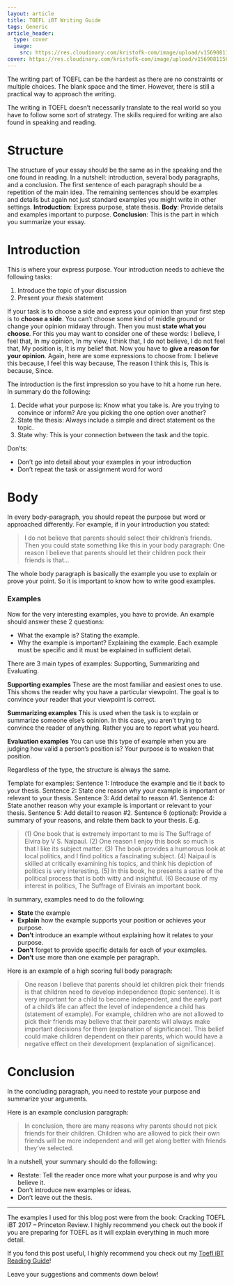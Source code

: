 ```yaml
---
layout: article
title: TOEFL iBT Writing Guide
tags: Generic
article_header:
  type: cover
  image:
    src: https://res.cloudinary.com/kristofk-com/image/upload/v1569081156/kristofk-com/posts/2017-11-04-toefl-ibt-writing-guide/thumbnail.png
cover: https://res.cloudinary.com/kristofk-com/image/upload/v1569081156/kristofk-com/posts/2017-11-04-toefl-ibt-writing-guide/thumbnail.png
---
```


The writing part of TOEFL can be the hardest as there are no constraints or multiple choices. The blank space and the timer. However, there is still a practical way to approach the writing.

The writing in TOEFL doesn’t necessarily translate to the real world so you have to follow some sort of strategy. The skills required for writing are also found in speaking and reading.

# Structure

The structure of your essay should be the same as in the speaking and the one found in reading. In a nutshell: introduction, several body paragraphs, and a conclusion. The first sentence of each paragraph should be a repetition of the main idea. The remaining sentences should be examples and details but again not just standard examples you might write in other settings. **Introduction**: Express purpose, state thesis. **Body**: Provide details and examples important to purpose. **Conclusion**: This is the part in which you summarize your essay.

# Introduction

This is where your express purpose. Your introduction needs to achieve the following tasks:

1.  Introduce the topic of your discussion
2.  Present your _thesis_ statement

If your task is to choose a side and express your opinion than your first step is to **choose a side**. You can’t choose some kind of middle ground or change your opinion midway through. Then you must **state what you choose**. For this you may want to consider one of these words: I believe, I feel that, In my opinion, In my view, I think that, I do not believe, I do not feel that, My position is, It is my belief that. Now you have to **give a reason for your opinion**. Again, here are some expressions to choose from: I believe this because, I feel this way because, The reason I think this is, This is because, Since.

The introduction is the first impression so you have to hit a home run here. In summary do the following:

1.  Decide what your purpose is: Know what you take is. Are you trying to convince or inform? Are you picking the one option over another?
2.  State the thesis: Always include a simple and direct statement os the topic.
3.  State why: This is your connection between the task and the topic.

Don’ts:

*   Don’t go into detail about your examples in your introduction
*   Don’t repeat the task or assignment word for word

# Body

In every body-paragraph, you should repeat the purpose but word or approached differently. For example, if in your introduction you stated:

> I do not believe that parents should select their children’s friends. Then you could state something like this in your body paragraph: One reason I believe that parents should let their children pock their friends is that…

The whole body paragraph is basically the example you use to explain or prove your point. So it is important to know how to write good examples.

### Examples

Now for the very interesting examples, you have to provide. An example should answer these 2 questions:

*   What the example is? Stating the example.
*   Why the example is important? Explaining the example. Each example must be specific and it must be explained in sufficient detail.

There are 3 main types of examples: Supporting, Summarizing and Evaluating.

**Supporting examples** These are the most familiar and easiest ones to use. This shows the reader why you have a particular viewpoint. The goal is to convince your reader that your viewpoint is correct.

**Summarizing examples** This is used when the task is to explain or summarize someone else’s opinion. In this case, you aren’t trying to convince the reader of anything. Rather you are to report what you heard.

**Evaluation examples** You can use this type of example when you are judging how valid a person’s position is? Your purpose is to weaken that position.

Regardless of the type, the structure is always the same.

Template for examples: Sentence 1: Introduce the example and tie it back to your thesis. Sentence 2: State one reason why your example is important or relevant to your thesis. Sentence 3: Add detail to reason #1\. Sentence 4: State another reason why your example is important or relevant to your thesis. Sentence 5: Add detail to reason #2\. Sentence 6 (optional): Provide a summary of your reasons, and relate them back to your thesis. E.g.

> (1) One book that is extremely important to me is The Suffrage of Elvira by V S. Naipaul. (2) One reason I enjoy this book so much is that l like its subject matter. (3) The book provides a humorous look at local politics, and I find politics a fascinating subject. (4) Naipaul is skilled at critically examining his topics, and think his depiction of politics is very interesting. (5) In this book, he presents a satire of the political process that is both witty and insightful. (6) Because of my interest in politics, The Suffrage of Elvirais an important book.

In summary, examples need to do the following:

*   **State** the example
*   **Explain** how the example supports your position or achieves your purpose.
*   **Don’t** introduce an example without explaining how it relates to your purpose.
*   **Don’t** forget to provide specific details for each of your examples.
*   **Don’t** use more than one example per paragraph.

Here is an example of a high scoring full body paragraph:

> One reason I believe that parents should let children pick their friends is that children need to develop independence (topic sentence). It is very important for a child to become independent, and the early part of a child’s life can affect the level of independence a child has (statement of example). For example, children who are not allowed to pick their friends may believe that their parents will always make important decisions for them (explanation of significance). This belief could make children dependent on their parents, which would have a negative effect on their development (explanation of significance).

# Conclusion

In the concluding paragraph, you need to restate your purpose and summarize your arguments.

Here is an example conclusion paragraph:

> In conclusion, there are many reasons why parents should not pick friends for their children. Children who are allowed to pick their own friends will be more independent and will get along better with friends they’ve selected.

In a nutshell, your summary should do the following:

*   Restate: Tell the reader once more what your purpose is and why you believe it.
*   Don’t introduce new examples or ideas.
*   Don’t leave out the thesis.

* * *

The examples I used for this blog post were from the book: Cracking TOEFL iBT 2017 – Princeton Review. I highly recommend you check out the book if you are preparing for TOEFL as it will explain everything in much more detail.

If you fond this post useful, I highly recommend you check out my [Toefl iBT Reading Guide](http://www.kristofk.com/toefl-ibt-reading-guide/)!

Leave your suggestions and comments down below!
